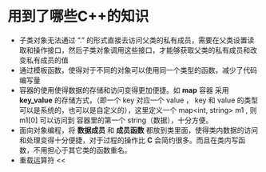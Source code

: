 # 用到了哪些C++的知识
- 子类对象无法通过 “.” 的形式直接去访问父类的私有成员，需要在父类设置读取和操作接口，然后子类对象调用这些接口，才能够获取父类的私有成员和改变私有成员的值
- 通过模板函数，使得对于不同的对象可以使用同一个类型的函数，减少了代码编写量
- 容器的使用使得数据的存储和访问变得更加便捷。如 **map** 容器 采用 **key_value** 的存储方式，（即一个 key 对应一个 value ， key 和 value 的类型可以是系统的，也可以是自定义的），这里定义一个 map<int, string> m1 , 则 m1[0] 可以访问到 容器里的第一个 string（数据），十分方便。
- 面向对象编程，将 **数据成员** 和 **成员函数** 都放到类里面，使得类内数据的访问和处理变得十分便捷，对于过程的操作比 **C** 会简约很多。而且在类内写函数，不用担心于其它类的函数重名。
- 重载运算符 <<
